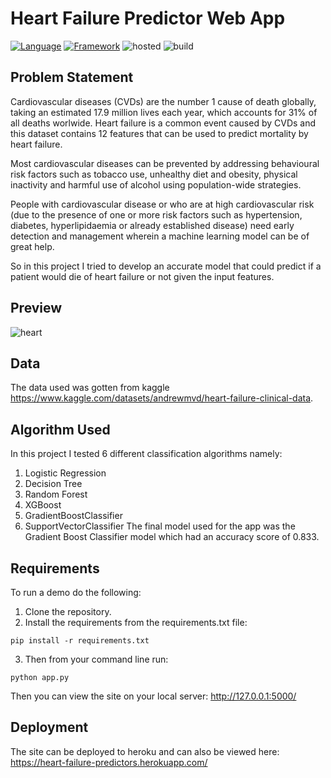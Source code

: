 # Heart Failure Predictor Web App
[![Language](https://img.shields.io/badge/language-python-blue.svg?style=flat)](https://www.python.org)
[![Framework](https://img.shields.io/badge/framework-Flask-brightgreen.svg?style=flat)](http://www.pygame.org/news.html)
![hosted](https://img.shields.io/badge/Heroku-430098?style=flat&logo=heroku&logoColor=white)
![build](https://img.shields.io/badge/build-passing-brightgreen.svg?style=flat)

## Problem Statement
Cardiovascular diseases (CVDs) are the number 1 cause of death globally, taking an estimated 17.9 million lives each year, which accounts for 31% of all deaths worlwide.
Heart failure is a common event caused by CVDs and this dataset contains 12 features that can be used to predict mortality by heart failure.

Most cardiovascular diseases can be prevented by addressing behavioural risk factors such as tobacco use, unhealthy diet and obesity, physical inactivity and harmful use of alcohol using population-wide strategies.

People with cardiovascular disease or who are at high cardiovascular risk (due to the presence of one or more risk factors such as hypertension, diabetes, hyperlipidaemia or already established disease) need early detection and management wherein a machine learning model can be of great help.

So in this project I tried to develop an accurate model that could predict if a patient would die of heart failure or not given the input features. 

## Preview
![heart](https://user-images.githubusercontent.com/101701760/170781804-609d05fc-5cbb-45da-ab4b-47268024c647.gif)



## Data
The data used was gotten from kaggle https://www.kaggle.com/datasets/andrewmvd/heart-failure-clinical-data.

## Algorithm Used
In this project I tested 6 different classification algorithms namely:
1. Logistic Regression
2. Decision Tree
3. Random Forest
4. XGBoost
5. GradientBoostClassifier
6. SupportVectorClassifier
The final model used for the app was the Gradient Boost Classifier model which had an accuracy score of 0.833.


## Requirements
To run a demo do the following:
1. Clone the repository.
2. Install the requirements from the requirements.txt file:
```
pip install -r requirements.txt
```
3. Then from your command line run:
```
python app.py
```
Then you can view the site on your local server: http://127.0.0.1:5000/ 

## Deployment
The site can be deployed to heroku and can also be viewed here: https://heart-failure-predictors.herokuapp.com/
